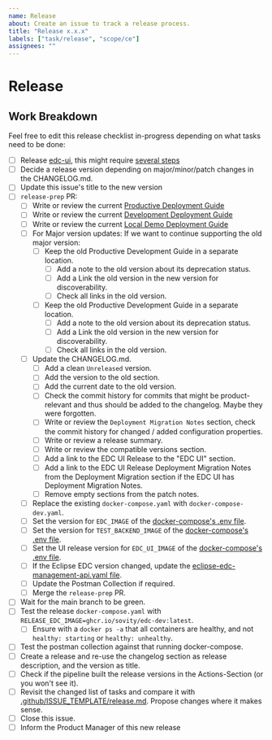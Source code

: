 ```yaml
---
name: Release
about: Create an issue to track a release process.
title: "Release x.x.x"
labels: ["task/release", "scope/ce"]
assignees: ""
---
```


# Release

## Work Breakdown

Feel free to edit this release checklist in-progress depending on what tasks need to be done:

- [ ] Release [edc-ui](https://github.com/sovity/edc-ui), this might require [several steps](https://github.com/sovity/edc-ui/blob/main/.github/ISSUE_TEMPLATE/release.md)
- [ ] Decide a release version depending on major/minor/patch changes in the CHANGELOG.md.
- [ ] Update this issue's title to the new version
- [ ] `release-prep` PR:
    - [ ] Write or review the current [Productive Deployment Guide](https://github.com/sovity/edc-extensions/blob/main/docs/deployment-guide/goals/production)
    - [ ] Write or review the current [Development Deployment Guide](https://github.com/sovity/edc-extensions/blob/main/docs/deployment-guide/goals/development)
    - [ ] Write or review the current [Local Demo Deployment Guide](https://github.com/sovity/edc-extensions/blob/main/docs/deployment-guide/goals/local-demo)
    - [ ] For Major version updates: If we want to continue supporting the old major version:
        - [ ] Keep the old Productive Development Guide in a separate location.
            - [ ] Add a note to the old version about its deprecation status.
            - [ ] Add a Link the old version in the new version for discoverability.
            - [ ] Check all links in the old version.
        - [ ] Keep the old Productive Development Guide in a separate location.
            - [ ] Add a note to the old version about its deprecation status.
            - [ ] Add a Link the old version in the new version for discoverability.
            - [ ] Check all links in the old version.
    - [ ] Update the CHANGELOG.md.
        - [ ] Add a clean `Unreleased` version.
        - [ ] Add the version to the old section.
        - [ ] Add the current date to the old version.
        - [ ] Check the commit history for commits that might be product-relevant and thus should be added to the
          changelog. Maybe they were forgotten.
        - [ ] Write or review the `Deployment Migration Notes` section, check the commit history for changed / added
          configuration properties.
        - [ ] Write or review a release summary.
        - [ ] Write or review the compatible versions section.
        - [ ] Add a link to the EDC UI Release to the "EDC UI" section.
        - [ ] Add a link to the EDC UI Release Deployment Migration Notes from the Deployment Migration section if the EDC UI has Deployment Migration Notes.
        - [ ] Remove empty sections from the patch notes.
    - [ ] Replace the existing `docker-compose.yaml` with `docker-compose-dev.yaml`.
    - [ ] Set the version for `EDC_IMAGE` of
      the [docker-compose's .env file](https://github.com/sovity/edc-extensions/blob/main/.env).
    - [ ] Set the version for `TEST_BACKEND_IMAGE` of
      the [docker-compose's .env file](https://github.com/sovity/edc-extensions/blob/main/.env).
    - [ ] Set the UI release version for `EDC_UI_IMAGE` of
      the [docker-compose's .env file](https://github.com/sovity/edc-extensions/blob/main/.env).
    - [ ] If the Eclipse EDC version changed, update
      the [eclipse-edc-management-api.yaml file](https://github.com/sovity/edc-extensions/blob/main/docs/eclipse-edc-management-api.yaml).
    - [ ] Update the Postman Collection if required.
    - [ ] Merge the `release-prep` PR.
- [ ] Wait for the main branch to be green.
- [ ] Test the release `docker-compose.yaml` with `RELEASE_EDC_IMAGE=ghcr.io/sovity/edc-dev:latest`.
    - [ ] Ensure with a `docker ps -a` that all containers are healthy, and not `healthy: starting` or `healthy: unhealthy`.
- [ ] Test the postman collection against that running docker-compose.
- [ ] Create a release and re-use the changelog section as release description, and the version as title.
- [ ] Check if the pipeline built the release versions in the Actions-Section (or you won't see it).
- [ ] Revisit the changed list of tasks and compare it
  with [.github/ISSUE_TEMPLATE/release.md](https://github.com/sovity/edc-extensions/blob/main/.github/ISSUE_TEMPLATE/release.md).
  Propose changes where it makes sense.
- [ ] Close this issue.
- [ ] Inform the Product Manager of this new release
